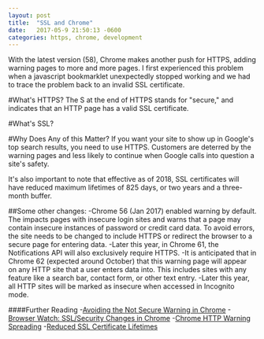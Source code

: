 ```yaml
---
layout: post
title:  "SSL and Chrome"
date:   2017-05-9 21:50:13 -0600
categories: https, chrome, development
---
```

With the latest version (58), Chrome makes another push for HTTPS, adding warning pages to more and more pages. I first experienced this problem when a javascript bookmarklet unexpectedly stopped working and we had to trace the problem back to an invalid SSL certificate.

#What's HTTPS?
The S at the end of HTTPS stands for "secure," and indicates that an HTTP page has a valid SSL certificate.

#What's SSL?

#Why Does Any of this Matter?
If you want your site to show up in Google's top search results, you need to use HTTPS. Customers are deterred by the warning pages and less likely to continue when Google calls into question a site's safety.

It's also important to note that effective as of 2018, SSL certificates will have reduced maximum lifetimes of 825 days, or two years and a three-month buffer.

##Some other changes:
-Chrome 56 (Jan 2017) enabled warning by default. The impacts pages with insecure login sites and warns that a page may contain insecure instances of password or credit card data. To avoid errors, the site needs to be changed to include HTTPS or redirect the browser to a secure page for entering data.
-Later this year, in Chrome 61,  the Notifications API will also exclusively require HTTPS.
-It is anticipated that in Chrome 62 (expected around October) that this warning page will appear on any HTTP site that a user enters data into. This includes sites with any feature like a search bar, contact form, or other text entry.
-Later this year, all HTTP sites will be marked as insecure when accessed in Incognito mode.

####Further Reading
-[Avoiding the Not Secure Warning in Chrome](https://developers.google.com/web/updates/2016/10/avoid-not-secure-warn)
-[Browser Watch: SSL/Security Changes in Chrome](https://www.thesslstore.com/blog/security-changes-in-chrome-58/)
-[Chrome HTTP Warning Spreading](https://www.thesslstore.com/blog/chrome-http-warning-spreading/)
-[Reduced SSL Certificate Lifetimes](https://www.thesslstore.com/blog/reduced-ssl-certificate-lifetimes/)
